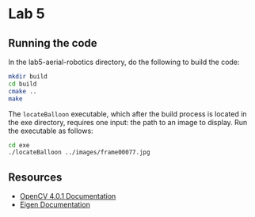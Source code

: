 # Lab 5

## Running the code
In the lab5-aerial-robotics directory, do the following to build the code:
```bash
mkdir build
cd build
cmake ..
make
```

The `locateBalloon` executable, which after the build process is located in the exe directory, 
requires one input: the path to an image to display.  Run the executable
as follows:
```bash
cd exe
./locateBalloon ../images/frame00077.jpg
```

## Resources
- [OpenCV 4.0.1 Documentation](https://docs.opencv.org/4.0.1/)
- [Eigen Documentation](http://eigen.tuxfamily.org/dox/)
